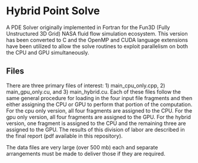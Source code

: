 # Hybrid Point Solve
A PDE Solver originally implemented in Fortran for the Fun3D (Fully Unstructured 3D Grid) NASA fluid flow simulation ecosystem.  This version has been converted to C and the OpenMP and CUDA language extensions have been utilized to allow the solve routines to exploit parallelism on both the CPU and GPU simultaneously.

## Files
There are three primary files of interest: 1) main_cpu_only.cpp, 2) main_gpu_only.cu, and 3) main_hybrid.cu.  Each of these files follow the same general procedure for loading in the four input file fragments and then either assigning the CPU or GPU to perform that portion of the computation.  For the cpu only version, all four fragments are assigned to the CPU.  For the gpu only version, all four fragments are assigned to the GPU.  For the hybrid version, one fragment is assigned to the CPU and the remaining three are assigned to the GPU.  The results of this division of labor are described in the final report (pdf available in this repository).

The data files are very large (over 500 mb) each and separate arrangements must be made to deliver those if they are required.

